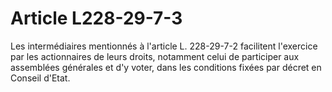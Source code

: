 # Article L228-29-7-3

Les intermédiaires mentionnés à l'article L. 228-29-7-2 facilitent l'exercice par les actionnaires de leurs droits, notamment celui de participer aux assemblées générales et d'y voter, dans les conditions fixées par décret en Conseil d'Etat.
